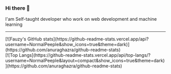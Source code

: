 ### Hi there 👋

I'am Self-taught developer who work on web development and machine learning

<hr>
[![Fauzy's GitHub stats](https://github-readme-stats.vercel.app/api?username=NormalPeeple&show_icons=true&theme=dark)](https://github.com/anuraghazra/github-readme-stats)
<br>
[![Top Langs](https://github-readme-stats.vercel.app/api/top-langs/?username=NormalPeeple&layout=compact&show_icons=true&theme=dark)](https://github.com/anuraghazra/github-readme-stats)

<!--
**NormalPeeple/NormalPeeple** is a ✨ _special_ ✨ repository because its `README.md` (this file) appears on your GitHub profile.

Here are some ideas to get you started:

- 🔭 I’m currently working on ...
- 🌱 I’m currently learning ...
- 👯 I’m looking to collaborate on ...
- 🤔 I’m looking for help with ...
- 💬 Ask me about ...
- 📫 How to reach me: ...
- 😄 Pronouns: ...
- ⚡ Fun fact: ...
-->
